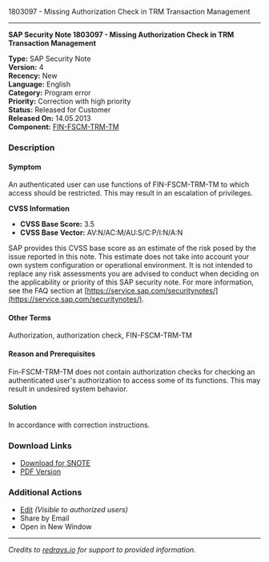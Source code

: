 1803097 - Missing Authorization Check in TRM Transaction Management

---

**SAP Security Note 1803097 - Missing Authorization Check in TRM Transaction Management**

**Type:** SAP Security Note  
**Version:** 4  
**Recency:** New  
**Language:** English  
**Category:** Program error  
**Priority:** Correction with high priority  
**Status:** Released for Customer  
**Released On:** 14.05.2013  
**Component:** [FIN-FSCM-TRM-TM](https://me.sap.com/mynotes?tab=Search&sortBy=Relevance&filters=themk%25253Aeq~'FIN-FSCM-TRM-TM*'%25252BreleaseStatus%25253Aeq~'CustomerRelease'%25252BsecurityPatchDay%25253Aeq~'NotRestricted'%25252BfuzzyThreshold%25253Aeq~'0.9'&flag=mynotes)

### Description

#### Symptom
An authenticated user can use functions of FIN-FSCM-TRM-TM to which access should be restricted. This may result in an escalation of privileges.

**CVSS Information**
- **CVSS Base Score:** 3.5
- **CVSS Base Vector:** AV:N/AC:M/AU:S/C:P/I:N/A:N

SAP provides this CVSS base score as an estimate of the risk posed by the issue reported in this note. This estimate does not take into account your own system configuration or operational environment. It is not intended to replace any risk assessments you are advised to conduct when deciding on the applicability or priority of this SAP security note. For more information, see the FAQ section at [https://service.sap.com/securitynotes/](https://service.sap.com/securitynotes/).

#### Other Terms
Authorization, authorization check, FIN-FSCM-TRM-TM

#### Reason and Prerequisites
Fin-FSCM-TRM-TM does not contain authorization checks for checking an authenticated user's authorization to access some of its functions. This may result in undesired system behavior.

#### Solution
In accordance with correction instructions.

### Download Links
- [Download for SNOTE](https://notesdownloads.sap.com/note/0040000010654452017)
- [PDF Version](https://userapps.support.sap.com/sap/support/sfm/notes/print/0001803097?language=en-US&token=ECEC372C3FCC0EF69D5FD491772C691C)

### Additional Actions
- [Edit](https://me.sap.com/sap/support/notes/edit/0001803097) *(Visible to authorized users)*
- Share by Email
- Open in New Window

---

*Credits to [redrays.io](https://redrays.io) for support to provided information.*